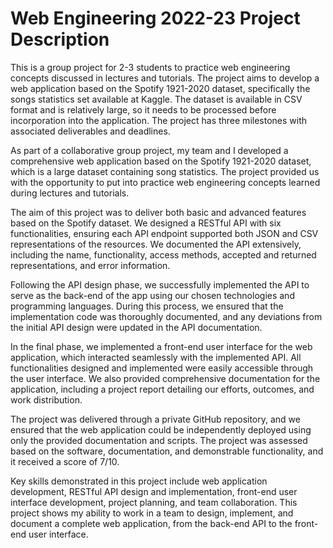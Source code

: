 # Web Engineering 2022-23 Project Description  

This is a group project for 2-3 students to practice web engineering concepts discussed in lectures and tutorials. The project aims to develop a web application based on the Spotify 1921-2020 dataset, specifically the songs statistics set available at Kaggle. The dataset is available in CSV format and is relatively large, so it needs to be processed before incorporation into the application. The project has three milestones with associated deliverables and deadlines.

As part of a collaborative group project, my team and I developed a comprehensive web application based on the Spotify 1921-2020 dataset, which is a large dataset containing song statistics. The project provided us with the opportunity to put into practice web engineering concepts learned during lectures and tutorials.

The aim of this project was to deliver both basic and advanced features based on the Spotify dataset. We designed a RESTful API with six functionalities, ensuring each API endpoint supported both JSON and CSV representations of the resources. We documented the API extensively, including the name, functionality, access methods, accepted and returned representations, and error information.

Following the API design phase, we successfully implemented the API to serve as the back-end of the app using our chosen technologies and programming languages. During this process, we ensured that the implementation code was thoroughly documented, and any deviations from the initial API design were updated in the API documentation.

In the final phase, we implemented a front-end user interface for the web application, which interacted seamlessly with the implemented API. All functionalities designed and implemented were easily accessible through the user interface. We also provided comprehensive documentation for the application, including a project report detailing our efforts, outcomes, and work distribution.

The project was delivered through a private GitHub repository, and we ensured that the web application could be independently deployed using only the provided documentation and scripts. The project was assessed based on the software, documentation, and demonstrable functionality, and it received a score of 7/10.

Key skills demonstrated in this project include web application development, RESTful API design and implementation, front-end user interface development, project planning, and team collaboration. This project shows my ability to work in a team to design, implement, and document a complete web application, from the back-end API to the front-end user interface.





